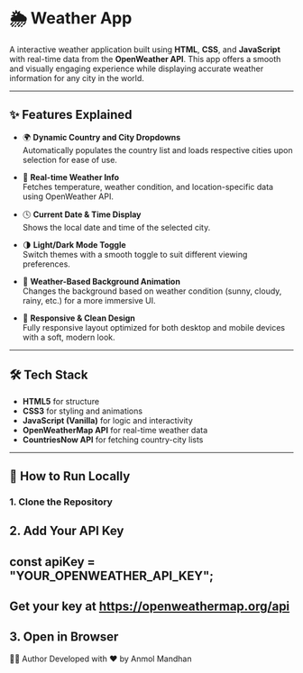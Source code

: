# 🌦 Weather App

A  interactive weather application built using **HTML**, **CSS**, and **JavaScript** with real-time data from the **OpenWeather API**. This app offers a smooth and visually engaging experience while displaying accurate weather information for any city in the world.

---

## ✨ Features Explained

- 🌍 **Dynamic Country and City Dropdowns**  
  Automatically populates the country list and loads respective cities upon selection for ease of use.

- 📡 **Real-time Weather Info**  
  Fetches temperature, weather condition, and location-specific data using OpenWeather API.

- 🕓 **Current Date & Time Display**  
  Shows the local date and time of the selected city.

- 🌗 **Light/Dark Mode Toggle**  
  Switch themes with a smooth toggle to suit different viewing preferences.

- 🎨 **Weather-Based Background Animation**  
  Changes the background based on weather condition (sunny, cloudy, rainy, etc.) for a more immersive UI.

- 📱 **Responsive & Clean Design**  
  Fully responsive layout optimized for both desktop and mobile devices with a soft, modern look.

---

## 🛠 Tech Stack

- **HTML5** for structure  
- **CSS3** for styling and animations  
- **JavaScript (Vanilla)** for logic and interactivity  
- **OpenWeatherMap API** for real-time weather data  
- **CountriesNow API** for fetching country-city lists

---

## 🚀 How to Run Locally

### 1. Clone the Repository

## 2. Add Your API Key
## const apiKey = "YOUR_OPENWEATHER_API_KEY";
## Get your key at https://openweathermap.org/api

## 3. Open in Browser
👨‍💻 Author
Developed with ❤️ by Anmol Mandhan




